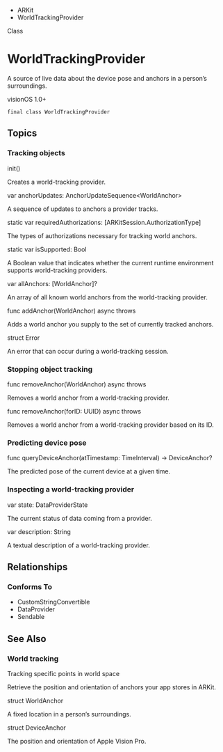 

- ARKit
-  WorldTrackingProvider 

Class

# WorldTrackingProvider

A source of live data about the device pose and anchors in a person’s surroundings.

visionOS 1.0+

``` source
final class WorldTrackingProvider
```

## Topics

### Tracking objects

init()

Creates a world-tracking provider.

var anchorUpdates: AnchorUpdateSequence&lt;WorldAnchor>

A sequence of updates to anchors a provider tracks.

static var requiredAuthorizations: [ARKitSession.AuthorizationType]

The types of authorizations necessary for tracking world anchors.

static var isSupported: Bool

A Boolean value that indicates whether the current runtime environment supports world-tracking providers.

var allAnchors: [WorldAnchor]?

An array of all known world anchors from the world-tracking provider.

func addAnchor(WorldAnchor) async throws

Adds a world anchor you supply to the set of currently tracked anchors.

struct Error

An error that can occur during a world-tracking session.

### Stopping object tracking

func removeAnchor(WorldAnchor) async throws

Removes a world anchor from a world-tracking provider.

func removeAnchor(forID: UUID) async throws

Removes a world anchor from a world-tracking provider based on its ID.

### Predicting device pose

func queryDeviceAnchor(atTimestamp: TimeInterval) -> DeviceAnchor?

The predicted pose of the current device at a given time.

### Inspecting a world-tracking provider

var state: DataProviderState

The current status of data coming from a provider.

var description: String

A textual description of a world-tracking provider.

## Relationships

### Conforms To

- CustomStringConvertible
- DataProvider
- Sendable

## See Also

### World tracking

Tracking specific points in world space

Retrieve the position and orientation of anchors your app stores in ARKit.

struct WorldAnchor

A fixed location in a person’s surroundings.

struct DeviceAnchor

The position and orientation of Apple Vision Pro.

